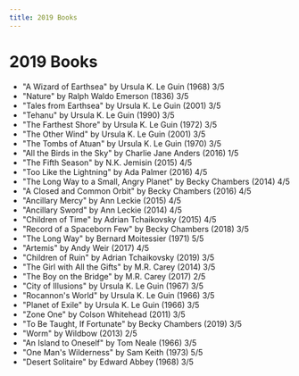 ```yaml
---
title: 2019 Books
---
```


# 2019 Books

- "A Wizard of Earthsea" by Ursula K. Le Guin (1968) 3/5
- "Nature" by Ralph Waldo Emerson (1836) 3/5
- "Tales from Earthsea" by Ursula K. Le Guin (2001) 3/5
- "Tehanu" by Ursula K. Le Guin (1990) 3/5
- "The Farthest Shore" by Ursula K. Le Guin (1972) 3/5
- "The Other Wind" by Ursula K. Le Guin (2001) 3/5
- "The Tombs of Atuan" by Ursula K. Le Guin (1970) 3/5
- "All the Birds in the Sky" by Charlie Jane Anders (2016) 1/5
- "The Fifth Season" by N.K. Jemisin (2015) 4/5
- "Too Like the Lightning" by Ada Palmer (2016) 4/5
- "The Long Way to a Small, Angry Planet" by Becky Chambers (2014) 4/5
- "A Closed and Common Orbit" by Becky Chambers (2016) 4/5
- "Ancillary Mercy" by Ann Leckie (2015) 4/5
- "Ancillary Sword" by Ann Leckie (2014) 4/5
- "Children of Time" by Adrian Tchaikovsky (2015) 4/5
- "Record of a Spaceborn Few" by Becky Chambers (2018) 3/5
- "The Long Way" by Bernard Moitessier (1971) 5/5
- "Artemis" by Andy Weir (2017) 4/5
- "Children of Ruin" by Adrian Tchaikovsky (2019) 3/5
- "The Girl with All the Gifts" by M.R. Carey (2014) 3/5
- "The Boy on the Bridge" by M.R. Carey (2017) 2/5
- "City of Illusions" by Ursula K. Le Guin (1967) 3/5
- "Rocannon's World" by Ursula K. Le Guin (1966) 3/5
- "Planet of Exile" by Ursula K. Le Guin (1966) 3/5
- "Zone One" by Colson Whitehead (2011) 3/5
- "To Be Taught, If Fortunate" by Becky Chambers (2019) 3/5
- "Worm" by Wildbow (2013) 2/5
- "An Island to Oneself" by Tom Neale (1966) 3/5
- "One Man's Wilderness" by Sam Keith (1973) 5/5
- "Desert Solitaire" by Edward Abbey (1968) 3/5
